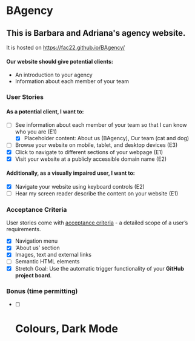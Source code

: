 # BAgency

## This is Barbara and Adriana's agency website.

It is hosted on https://fac22.github.io/BAgency/

#### Our website should give potential clients:

- An introduction to your agency
- Information about each member of your team

### User Stories

#### As a potential client, I want to:

- [ ] See information about each member of your team so that I can know who you are (E1)
  - [x] Placeholder content: About us (BAgency), Our team (cat and dog)
- [ ] Browse your website on mobile, tablet, and desktop devices (E3)
- [x] Click to navigate to different sections of your webpage (E1)
- [x] Visit your website at a publicly accessible domain name (E2)

#### Additionally, as a visually impaired user, I want to:

- [x] Navigate your website using keyboard controls (E2)
- [ ] Hear my screen reader describe the content on your website (E1)

### Acceptance Criteria

User stories come with [acceptance criteria](https://blog.easyagile.com/how-to-write-good-user-stories-in-agile-software-development-d4b25356b604) - a detailed scope of a user’s requirements.

- [x] Navigation menu
- [x] ‘About us’ section
- [x] Images, text and external links
- [ ] Semantic HTML elements
- [x] Stretch Goal: Use the automatic trigger functionality of your **GitHub project board**.

### Bonus (time permitting)

- [ ] # Colours, Dark Mode
